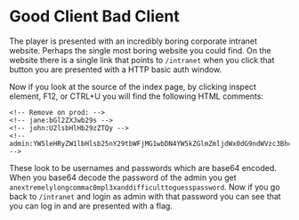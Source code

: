 # Good Client Bad Client
The player is presented with an incredibly boring corporate intranet website. Perhaps the single most boring website you could find. On the website there is a single link that points to `/intranet` when you click that button you are presented with a HTTP basic auth window.

Now if you look at the source of the index page, by clicking inspect element, F12, or CTRL+U you will find the following HTML comments:
```
<!-- Remove on prod: -->
<!-- jane:bGl2ZXJwb29s -->
<!-- john:U2lsbHlHb29zZTQy -->
<!-- admin:YW5leHRyZW1lbHlsb25nY29tbWFjMG1wbDN4YW5kZGlmZmljdWx0dG9ndWVzc3Bhc3N3b3Jk  -->
```

These look to be usernames and passwords which are base64 encoded. When you base64 decode the password of the admin you get `anextremelylongcommac0mpl3xanddifficulttoguesspassword`. Now if you go back to `/intranet` and login as admin with that password you can see that you can log in and are presented with a flag.
